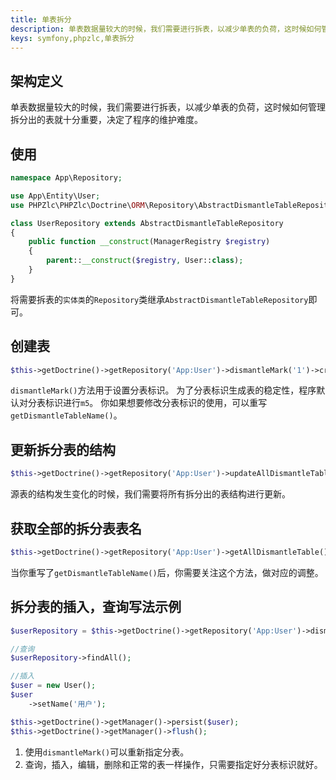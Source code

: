 ```yaml
---
title: 单表拆分
description: 单表数据量较大的时候，我们需要进行拆表，以减少单表的负荷，这时候如何管理拆分出的表就十分重要，决定了程序的维护难度。
keys: symfony,phpzlc,单表拆分
---
```


## 架构定义

单表数据量较大的时候，我们需要进行拆表，以减少单表的负荷，这时候如何管理拆分出的表就十分重要，决定了程序的维护难度。

## 使用

```php
namespace App\Repository;

use App\Entity\User;
use PHPZlc\PHPZlc\Doctrine\ORM\Repository\AbstractDismantleTableRepository;

class UserRepository extends AbstractDismantleTableRepository
{
    public function __construct(ManagerRegistry $registry)
    {
        parent::__construct($registry, User::class);
    }
}

```

将需要拆表的`实体类`的`Repository`类继承`AbstractDismantleTableRepository`即可。


## 创建表

```php
$this->getDoctrine()->getRepository('App:User')->dismantleMark('1')->createDismantleTable();
```

`dismantleMark()`方法用于设置分表标识。 为了分表标识生成表的稳定性，程序默认对分表标识进行`m5`。 你如果想要修改分表标识的使用，可以重写`getDismantleTableName()`。


## 更新拆分表的结构

```php
$this->getDoctrine()->getRepository('App:User')->updateAllDismantleTable();
```

源表的结构发生变化的时候，我们需要将所有拆分出的表结构进行更新。

## 获取全部的拆分表表名

```php
$this->getDoctrine()->getRepository('App:User')->getAllDismantleTable();
```

当你重写了`getDismantleTableName()`后，你需要关注这个方法，做对应的调整。

## 拆分表的插入，查询写法示例

```php
$userRepository = $this->getDoctrine()->getRepository('App:User')->dismantleMark('1');

//查询
$userRepository->findAll();

//插入
$user = new User();
$user
    ->setName('用户');

$this->getDoctrine()->getManager()->persist($user);
$this->getDoctrine()->getManager()->flush();
```

1. 使用`dismantleMark()`可以重新指定分表。
2. 查询，插入，编辑，删除和正常的表一样操作，只需要指定好分表标识就好。


